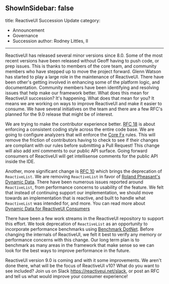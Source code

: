 ShowInSidebar: false
---
title: ReactiveUI Succession Update
category: 
  - Announcement
  - Governance
  - Succession
author: Rodney Littles, II
---

ReactiveUI has released several minor versions since 8.0.  Some of the most recent versions have been released without Geoff having to push code, or prep issues.  This is thanks to members of the core team, and community members who have stepped up to move the project forward.  Glenn Watson has started to play a large role in the maintenance of ReactiveUI.  There have been other's getting involved in enhancing some of the platform logic, and documentation.  Community members have been identifying and resolving issues that help make our framework better.  What does this mean for ReactiveUI succession? It's happening.  What does that mean for you?  It means we are working on ways to improve ReactiveUI and make it easier to consume.  We have several initiatives on the team and there are a few RFC's planned for the 9.0 release that might be of interest.

We are trying to make the contributor experience better.  [RFC 18](https://github.com/reactiveui/rfcs/issues/18) is about enforcing a consistent coding style across the entire code base.  We are going to configure analyzers that will enforce the [Core Fx](https://github.com/dotnet/corefx/blob/master/Documentation/coding-guidelines/coding-style.md#c-coding-style) rules.  This will remove the friction of contributors having to check to see if their changes are compliant with our rules before submitting a Pull Request!  This change will also add xml comments to our public API surface.  Going forward consumers of ReactiveUI will get intellisense comments for the public API inside the IDE.

Another, more significant change is [RFC 10](https://github.com/reactiveui/rfcs/issues/10) which brings the deprecation of `ReactiveList`.  We are removing `ReactiveList` in favor of [Roland Pheasant's Dynamic Data](https://github.com/RolandPheasant/DynamicData).  There have been numerous issues reported around `ReactiveList`, from performance concerns to usability of the feature.  We felt that instead of continuing support our implementation, we should move towards an implementation that is reactive, and built to handle what `ReactiveList` was intended for, and more.  You can read more about [Dynamic Data for ReactiveUI Consumers](https://github.com/RolandPheasant/DynamicData/wiki/Introduction-for-ReactiveUI-users)

There have been a few work streams in the ReactiveUI repository to support this effort.  We took deprecation of `ReactiveList` as an opportunity to incorporate performance benchmarks using [Benchmark DotNet](https://github.com/dotnet/BenchmarkDotNet).  Before changing the internals of ReactiveUI, we felt it best to verify any memory or performance concerns with this change.  Our long term plan is to benchmark as many areas in the framework that make sense so we can look for the best ways to improve performance in the future.


ReactiveUI version 9.0 is coming and with it some improvements.  We aren't done there, what will be the focus of ReactiveUI v10? What do you want to see included? Join us on Slack https://reactiveui.net/slack, or post an RFC and tell us what would improve your consumer experience!
